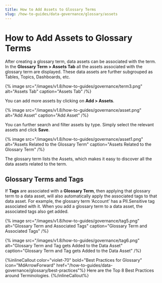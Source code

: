 ```yaml
---
title: How to Add Assets to Glossary Terms
slug: /how-to-guides/data-governance/glossary/assets
---
```


# How to Add Assets to Glossary Terms

After creating a glossary term, data assets can be associated with the term. In the **Glossary Term > Assets Tab** all the assets associated with the glossary term are displayed. These data assets are further subgrouped as Tables, Topics, Dashboards, etc.

{% image
src="/images/v1.8/how-to-guides/governance/term3.png"
alt="Assets Tab"
caption="Assets Tab"
/%}

You can add more assets by clicking on **Add > Assets**.

{% image
src="/images/v1.8/how-to-guides/governance/asset.png"
alt="Add Asset"
caption="Add Asset"
/%}

You can further search and filter assets by type. Simply select the relevant assets and click **Save**.

{% image
src="/images/v1.8/how-to-guides/governance/asset1.png"
alt="Assets Related to the Glossary Term"
caption="Assets Related to the Glossary Term"
/%}

The glossary term lists the Assets, which makes it easy to discover all the data assets related to the term.

## Glossary Terms and Tags

If **Tags** are associated with a **Glossary Term**, then applying that glossary term to a data asset, will also automatically apply the associated tags to that data asset. For example, the glossary term ‘Account’ has a PII.Sensitive tag associated with it. When you add a glossary term to a data asset, the associated tags also get added.

{% image
src="/images/v1.8/how-to-guides/governance/tag5.png"
alt="Glossary Term and Associated Tags"
caption="Glossary Term and Associated Tags"
/%}

{% image
src="/images/v1.8/how-to-guides/governance/tag6.png"
alt="Glossary Term and Tag gets Added to the Data Asset"
caption="Glossary Term and Tag gets Added to the Data Asset"
/%}

{%inlineCallout
  color="violet-70"
  bold="Best Practices for Glossary"
  icon="MdArrowForward"
  href="/how-to-guides/data-governance/glossary/best-practices"%}
  Here are the Top 8 Best Practices around Terminologies.
{%/inlineCallout%}